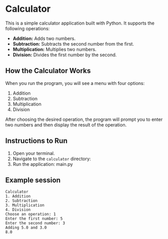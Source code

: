 # Calculator

This is a simple calculator application built with Python. It supports the following operations:

- **Addition:** Adds two numbers.
- **Subtraction:** Subtracts the second number from the first.
- **Multiplication:** Multiplies two numbers.
- **Division:** Divides the first number by the second.

## How the Calculator Works

When you run the program, you will see a menu with four options:
1. Addition  
2. Subtraction  
3. Multiplication  
4. Division

After choosing the desired operation, the program will prompt you to enter two numbers and then display the result of the operation.

## Instructions to Run

1. Open your terminal.
2. Navigate to the `calculator` directory:
3. Run the application: main.py

## Example session
```
Calculator
1. Addition
2. Subtraction
3. Multiplication
4. Division
Choose an operation: 1
Enter the first number: 5
Enter the second number: 3
Adding 5.0 and 3.0
8.0
```

